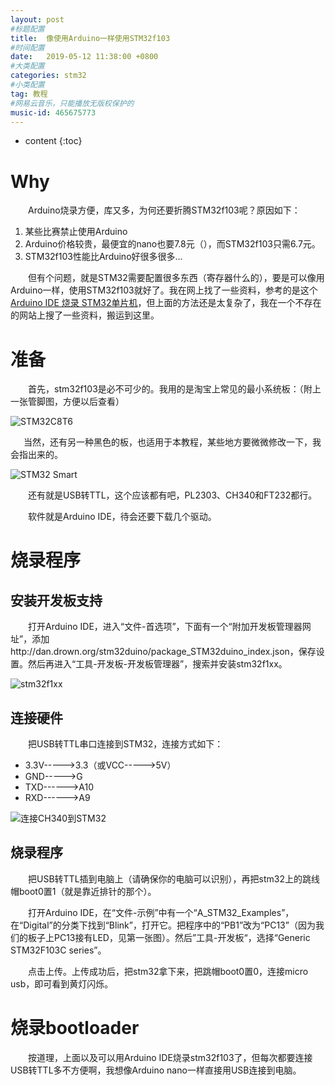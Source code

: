 ```yaml
---
layout: post
#标题配置
title:  像使用Arduino一样使用STM32f103
#时间配置
date:   2019-05-12 11:38:00 +0800
#大类配置
categories: stm32
#小类配置
tag: 教程
#网易云音乐，只能播放无版权保护的
music-id: 465675773
---
```


* content
{:toc}
# Why

&emsp;&emsp;Arduino烧录方便，库又多，为何还要折腾STM32f103呢？原因如下：

1. 某些比赛禁止使用Arduino
2. Arduino价格较贵，最便宜的nano也要7.8元（），而STM32f103只需6.7元。
3. STM32f103性能比Arduino好很多很多...

&emsp;&emsp;但有个问题，就是STM32需要配置很多东西（寄存器什么的），要是可以像用Arduino一样，使用STM32f103就好了。我在网上找了一些资料，参考的是这个[Arduino IDE 烧录 STM32单片机](https://blog.csdn.net/jacka654321/article/details/82827925)，但上面的方法还是太复杂了，我在一个不存在的网站上搜了一些资料，搬运到这里。



# 准备

&emsp;&emsp;首先，stm32f103是必不可少的。我用的是淘宝上常见的最小系统板：（附上一张管脚图，方便以后查看）

![STM32C8T6](http://wiki.stm32duino.com/images/a/ae/Bluepillpinout.gif)

&ensp;&emsp;当然，还有另一种黑色的板，也适用于本教程，某些地方要微微修改一下，我会指出来的。

![STM32 Smart](http://controller.in.ua/image/cache/catalog/Tovar-foto/308/STM32_Smart_v2.0_1410_-_plata_razrabotchika_STM32F103C8T6_+_USB_provod-228x228.jpg)

&emsp;&emsp;还有就是USB转TTL，这个应该都有吧，PL2303、CH340和FT232都行。

&emsp;&emsp;软件就是Arduino IDE，待会还要下载几个驱动。



# 烧录程序

## 安装开发板支持

&emsp;&emsp;打开Arduino IDE，进入“文件-首选项”，下面有一个“附加开发板管理器网址”，添加http://dan.drown.org/stm32duino/package_STM32duino_index.json，保存设置。然后再进入“工具-开发板-开发板管理器”，搜索并安装stm32f1xx。

![stm32f1xx](https://2.bp.blogspot.com/-OiHlBh0lT6M/WhrsToMFv8I/AAAAAAAAIAo/4YK1PH75hNICc9eJjQFqcG8lPJRdlvrigCLcBGAs/s1600/arduino-ide-install-stm32.png)

## 连接硬件

&emsp;&emsp;把USB转TTL串口连接到STM32，连接方式如下：

* 3.3V----->3.3（或VCC----->5V）
* GND----->G
* TXD------>A10
* RXD------>A9

![连接CH340到STM32](https://cdn-images-1.medium.com/max/1600/1*p1bMhClCUVREv9gXsziN9g.png)



## 烧录程序

&emsp;&emsp;把USB转TTL插到电脑上（请确保你的电脑可以识别），再把stm32上的跳线帽boot0置1（就是靠近排针的那个）。

&emsp;&emsp;打开Arduino IDE，在“文件-示例”中有一个“A_STM32_Examples”，在“Digital”的分类下找到“Blink”，打开它。把程序中的“PB1”改为“PC13”（因为我们的板子上PC13接有LED，见第一张图）。然后”工具-开发板“，选择“Generic STM32F103C series”。

&emsp;&emsp;点击上传。上传成功后，把stm32拿下来，把跳帽boot0置0，连接micro usb，即可看到黄灯闪烁。



# 烧录bootloader

&emsp;&emsp;按道理，上面以及可以用Arduino IDE烧录stm32f103了，但每次都要连接USB转TTL多不方便啊，我想像Arduino nano一样直接用USB连接到电脑。